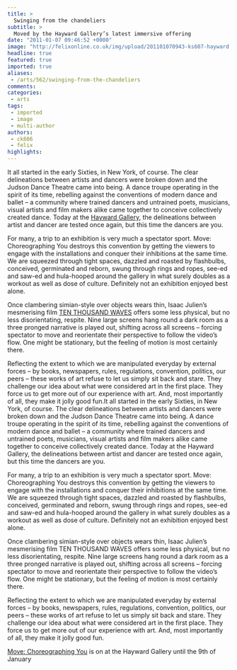 ```yaml
---
title: >
  Swinging from the chandeliers
subtitle: >
  Moved by the Hayward Gallery’s latest immersive offering
date: "2011-01-07 09:46:52 +0000"
image: "http://felixonline.co.uk/img/upload/201101070943-ks607-hayward.jpg"
headline: true
featured: true
imported: true
aliases:
 - /arts/562/swinging-from-the-chandeliers
comments:
categories:
 - arts
tags:
 - imported
 - image
 - multi-author
authors:
 - ck806
 - felix
highlights:
---
```


It all started in the early Sixties, in New York, of course. The clear delineations between artists and dancers were broken down and the Judson Dance Theatre came into being. A dance troupe operating in the spirit of its time, rebelling against the conventions of modern dance and ballet – a community where trained dancers and untrained poets, musicians, visual artists and film makers alike came together to conceive collectively created dance. Today at the [Hayward Gallery](http://www.haywardgallery.org.uk/), the delineations between artist and dancer are tested once again, but this time the dancers are you.

For many, a trip to an exhibition is very much a spectator sport. Move: Choreographing You destroys this convention by getting the viewers to engage with the installations and conquer their inhibitions at the same time. We are squeezed through tight spaces, dazzled and roasted by flashbulbs, conceived, germinated and reborn, swung through rings and ropes, see-ed and saw-ed and hula-hooped around the gallery in what surely doubles as a workout as well as dose of culture. Definitely not an exhibition enjoyed best alone.

Once clambering simian-style over objects wears thin, Isaac Julien’s mesmerising film [TEN THOUSAND WAVES](http://www.isaacjulien.com/tenthousandwaves/index.php) offers some less physical, but no less disorientating, respite. Nine large screens hang round a dark room as a three pronged narrative is played out, shifting across all screens – forcing spectator to move and reorientate their perspective to follow the video’s flow. One might be stationary, but the feeling of motion is most certainly there.

Reflecting the extent to which we are manipulated everyday by external forces – by books, newspapers, rules, regulations, convention, politics, our peers – these works of art refuse to let us simply sit back and stare. They challenge our idea about what were considered art in the first place. They force us to get more out of our experience with art. And, most importantly of all, they make it jolly good fun.It all started in the early Sixties, in New York, of course. The clear delineations between artists and dancers were broken down and the Judson Dance Theatre came into being. A dance troupe operating in the spirit of its time, rebelling against the conventions of modern dance and ballet – a community where trained dancers and untrained poets, musicians, visual artists and film makers alike came together to conceive collectively created dance. Today at the Hayward Gallery, the delineations between artist and dancer are tested once again, but this time the dancers are you.

For many, a trip to an exhibition is very much a spectator sport. Move: Choreographing You destroys this convention by getting the viewers to engage with the installations and conquer their inhibitions at the same time. We are squeezed through tight spaces, dazzled and roasted by flashbulbs, conceived, germinated and reborn, swung through rings and ropes, see-ed and saw-ed and hula-hooped around the gallery in what surely doubles as a workout as well as dose of culture. Definitely not an exhibition enjoyed best alone.

Once clambering simian-style over objects wears thin, Isaac Julien’s mesmerising film TEN THOUSAND WAVES offers some less physical, but no less disorientating, respite. Nine large screens hang round a dark room as a three pronged narrative is played out, shifting across all screens – forcing spectator to move and reorientate their perspective to follow the video’s flow. One might be stationary, but the feeling of motion is most certainly there.

Reflecting the extent to which we are manipulated everyday by external forces – by books, newspapers, rules, regulations, convention, politics, our peers – these works of art refuse to let us simply sit back and stare. They challenge our idea about what were considered art in the first place. They force us to get more out of our experience with art. And, most importantly of all, they make it jolly good fun.

[Move: Choreographing You](http://move.southbankcentre.co.uk/) is on at the Hayward Gallery until the 9th of January
